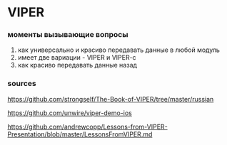 # VIPER

### моменты вызывающие вопросы
1) как универсально и красиво передавать данные в любой модуль
2) имеет две вариации - VIPER и VIPER-c
3) как красиво передавать данные назад

### sources 
https://github.com/strongself/The-Book-of-VIPER/tree/master/russian

https://github.com/unwire/viper-demo-ios

https://github.com/andrewcopp/Lessons-from-VIPER-Presentation/blob/master/LessonsFromVIPER.md
